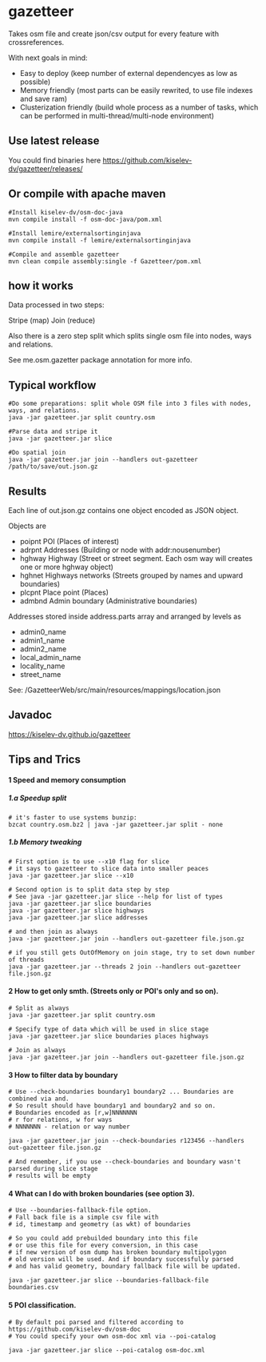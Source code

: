 gazetteer
=========

Takes osm file and create json/csv output for every feature with crossreferences. 

With next goals in mind:
* Easy to deploy (keep number of external dependencyes as low as possible)
* Memory friendly (most parts can be easily rewrited, to use file indexes and save ram)
* Clusterization friendly (build whole process as a number of tasks, which can be performed in multi-thread/multi-node environment)

Use latest release
------------------

You could find binaries here https://github.com/kiselev-dv/gazetteer/releases/


Or compile with apache maven
------------------

    #Install kiselev-dv/osm-doc-java
    mvn compile install -f osm-doc-java/pom.xml
    
    #Install lemire/externalsortinginjava
    mvn compile install -f lemire/externalsortinginjava
    
    #Compile and assemble gazetteer
    mvn clean compile assembly:single -f Gazetteer/pom.xml
    
  
how it works
------------

Data processed in two steps:

Stripe (map)
Join   (reduce)

Also there is a zero step split which splits single osm file into nodes, ways and relations.

See me.osm.gazetter package annotation for more info.

Typical workflow
----------------

	#Do some preparations: split whole OSM file into 3 files with nodes, ways, and relations.
    java -jar gazetteer.jar split country.osm
    
    #Parse data and stripe it
    java -jar gazetteer.jar slice
    
	#Do spatial join
	java -jar gazetteer.jar join --handlers out-gazetteer /path/to/save/out.json.gz
	

Results
-------

Each line of out.json.gz contains one object encoded as JSON object. 

Objects are
* poipnt POI (Places of interest)
* adrpnt Addresses (Building or node with addr:nousenumber)
* hghway Highway (Street or street segment. Each osm way will creates one or more hghway object)
* hghnet Highways networks (Streets grouped by names and upward boundaries)
* plcpnt Place point (Places)
* admbnd Admin boundary (Administrative boundaries)

Addresses stored inside address.parts array and arranged by levels as
* admin0_name
* admin1_name
* admin2_name
* local_admin_name
* locality_name
* street_name

See: /GazetteerWeb/src/main/resources/mappings/location.json

Javadoc
-------

https://kiselev-dv.github.io/gazetteer

Tips and Trics
--------------

#### 1 Speed and memory consumption

##### 1.a Speedup split

	# it's faster to use systems bunzip:
	bzcat country.osm.bz2 | java -jar gazetteer.jar split - none

##### 1.b Memory tweaking
	
	# First option is to use --x10 flag for slice
	# it says to gazetteer to slice data into smaller peaces  
	java -jar gazetteer.jar slice --x10

	# Second option is to split data step by step
	# See java -jar gazetteer.jar slice --help for list of types
	java -jar gazetteer.jar slice boundaries
	java -jar gazetteer.jar slice highways
	java -jar gazetteer.jar slice addresses
	
	# and then join as always
	java -jar gazetteer.jar join --handlers out-gazetteer file.json.gz
	
	# if you still gets OutOfMemory on join stage, try to set down number of threads
	java -jar gazetteer.jar --threads 2 join --handlers out-gazetteer file.json.gz 
	
#### 2 How to get only smth. (Streets only or POI's only and so on).
	    
	# Split as always 
	java -jar gazetteer.jar split country.osm
	
	# Specify type of data which will be used in slice stage
	java -jar gazetteer.jar slice boundaries places highways
	
	# Join as always
	java -jar gazetteer.jar join --handlers out-gazetteer file.json.gz
	   
#### 3 How to filter data by boundary
	     	
	# Use --check-boundaries boundary1 boundary2 ... Boundaries are combined via and. 
	# So result should have boundary1 and boundary2 and so on.
	# Boundaries encoded as [r,w]NNNNNNN 
	# r for relations, w for ways
	# NNNNNNN - relation or way number
	
	java -jar gazetteer.jar join --check-boundaries r123456 --handlers out-gazetteer file.json.gz
	
	# And remember, if you use --check-boundaries and boundary wasn't parsed during slice stage
	# results will be empty
	    
#### 4 What can I do with broken boundaries (see option 3).    
	    
	# Use --boundaries-fallback-file option.
	# Fall back file is a simple csv file with 
	# id, timestamp and geometry (as wkt) of boundaries
		
	# So you could add prebuilded boundary into this file
	# or use this file for every conversion, in this case
	# if new version of osm dump has broken boundary multipolygon
	# old version will be used. And if boundary successfully parsed
	# and has valid geometry, boundary fallback file will be updated. 
		
	java -jar gazetteer.jar slice --boundaries-fallback-file boundaries.csv
		
#### 5 POI classification.
	    
	# By default poi parsed and filtered according to https://github.com/kiselev-dv/osm-doc 
	# You could specify your own osm-doc xml via --poi-catalog
	
	java -jar gazetteer.jar slice --poi-catalog osm-doc.xml
	
